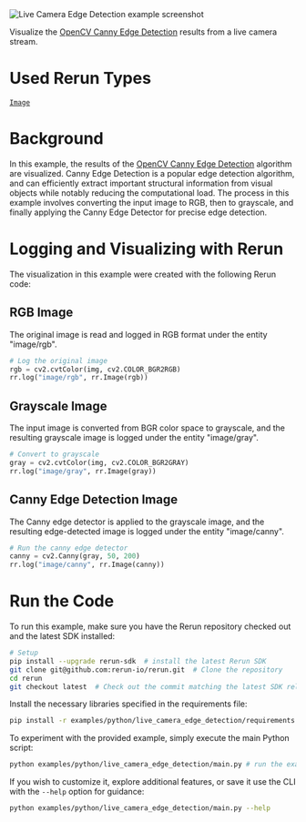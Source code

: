 <!--[metadata]
title = "Live Camera Edge Detection"
tags = ["2D", "canny", "live", "opencv"]
description = "Visualize the OpenCV Canny Edge Detection results from a live camera stream."
thumbnail = "https://static.rerun.io/live-camera-edge-detection/f747bcf9ff3039c895f0bf0290e2dea0a72631ea/480w.png"
thumbnail_dimensions = [480, 480]
-->


<picture>
  <source media="(max-width: 480px)" srcset="https://static.rerun.io/live_camera_edge_detection/bf877bffd225f6c62cae3b87eecbc8e247abb202/480w.png">
  <source media="(max-width: 768px)" srcset="https://static.rerun.io/live_camera_edge_detection/bf877bffd225f6c62cae3b87eecbc8e247abb202/768w.png">
  <source media="(max-width: 1024px)" srcset="https://static.rerun.io/live_camera_edge_detection/bf877bffd225f6c62cae3b87eecbc8e247abb202/1024w.png">
  <source media="(max-width: 1200px)" srcset="https://static.rerun.io/live_camera_edge_detection/bf877bffd225f6c62cae3b87eecbc8e247abb202/1200w.png">
  <img src="https://static.rerun.io/live_camera_edge_detection/bf877bffd225f6c62cae3b87eecbc8e247abb202/full.png" alt="Live Camera Edge Detection example screenshot">
</picture>

Visualize the [OpenCV Canny Edge Detection](https://docs.opencv.org/4.x/da/d22/tutorial_py_canny.html) results from a live camera stream.

# Used Rerun Types
[`Image`](https://www.rerun.io/docs/reference/types/archetypes/image)

# Background
In this example, the results of the [OpenCV Canny Edge Detection](https://docs.opencv.org/4.x/da/d22/tutorial_py_canny.html) algorithm are visualized.
Canny Edge Detection is a popular edge detection algorithm, and can efficiently extract important structural information from visual objects while notably reducing the computational load.
The process in this example involves converting the input image to RGB, then to grayscale, and finally applying the Canny Edge Detector for precise edge detection.

# Logging and Visualizing with Rerun

The visualization in this example were created with the following Rerun code:
## RGB Image

The original image is read and logged in RGB format under the entity "image/rgb".
```python
# Log the original image
rgb = cv2.cvtColor(img, cv2.COLOR_BGR2RGB)
rr.log("image/rgb", rr.Image(rgb))
```

## Grayscale Image

The input image is converted from BGR color space to grayscale, and the resulting grayscale image is logged under the entity "image/gray".
```python
# Convert to grayscale
gray = cv2.cvtColor(img, cv2.COLOR_BGR2GRAY)
rr.log("image/gray", rr.Image(gray))
```

## Canny Edge Detection Image

The Canny edge detector is applied to the grayscale image, and the resulting edge-detected image is logged under the entity "image/canny".
```python
# Run the canny edge detector
canny = cv2.Canny(gray, 50, 200)
rr.log("image/canny", rr.Image(canny))
```


# Run the Code
To run this example, make sure you have the Rerun repository checked out and the latest SDK installed:
```bash
# Setup
pip install --upgrade rerun-sdk  # install the latest Rerun SDK
git clone git@github.com:rerun-io/rerun.git  # Clone the repository
cd rerun
git checkout latest  # Check out the commit matching the latest SDK release
```
Install the necessary libraries specified in the requirements file:
```bash
pip install -r examples/python/live_camera_edge_detection/requirements.txt
```
To experiment with the provided example, simply execute the main Python script:
```bash
python examples/python/live_camera_edge_detection/main.py # run the example
```
If you wish to customize it, explore additional features, or save it use the CLI with the `--help` option for guidance:
```bash
python examples/python/live_camera_edge_detection/main.py --help
```
